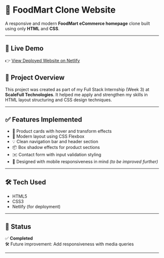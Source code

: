 # 🍎 FoodMart Clone Website

A responsive and modern **FoodMart eCommerce homepage** clone built using only **HTML** and **CSS**.

---

## 🔗 Live Demo

👉 [View Deployed Website on Netlify](https://foodmartclone.netlify.app/)


## 📁 Project Overview

This project was created as part of my Full Stack Internship (Week 3) at **ScaleFull Technologies**. It helped me apply and strengthen my skills in HTML layout structuring and CSS design techniques.

---

## ✅ Features Implemented

- 🛒 Product cards with hover and transform effects  
- 🎨 Modern layout using CSS Flexbox  
- 💡 Clean navigation bar and header section  
- 📦 Box shadow effects for product sections  
- ✉️ Contact form with input validation styling  
- 📱 Designed with mobile responsiveness in mind *(to be improved further)*

---

## 🛠️ Tech Used

- HTML5
- CSS3
- Netlify (for deployment)

---

## 📌 Status

✅ **Completed**  
🛠️ Future improvement: Add responsiveness with media queries

---

